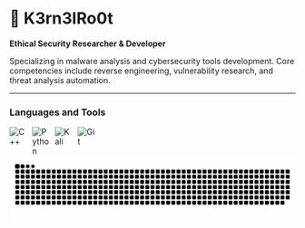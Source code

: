 # 👾 K3rn3lRo0t

**Ethical Security Researcher & Developer**

Specializing in malware analysis and cybersecurity tools development. Core competencies include reverse engineering, vulnerability research, and threat analysis automation.

---

### Languages and Tools

<img align="left" alt="C++" width="30px" style="padding-right:10px;" src="https://cdn.jsdelivr.net/gh/devicons/devicon@latest/icons/cplusplus/cplusplus-original.svg"/>
<img align="left" alt="Python" width="30px" style="padding-right:10px;" src="https://cdn.jsdelivr.net/gh/devicons/devicon@latest/icons/python/python-original.svg"/>
<img align="left" alt="Kali" width="30px" style="padding-right:10px;" src="https://cdn.jsdelivr.net/gh/devicons/devicon@latest/icons/kalilinux/kalilinux-original.svg"/>
<img align="left" alt="Git" width="30px" style="padding-right:10px;" src="https://cdn.jsdelivr.net/gh/devicons/devicon@latest/icons/git/git-original.svg"/>
<br />

#

![snake gif](https://github.com/K3rn3lRo0t/K3rn3lRo0t/blob/output/github-snake-dark.svg)
